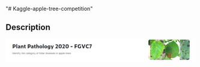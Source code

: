 "# Kaggle-apple-tree-competition" 

## Description
![image](https://github.com/JOE881003/Kaggle-apple-tree/blob/main/IMG/apple%20trees%20title.png)
